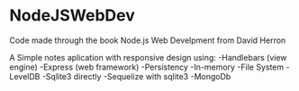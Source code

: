 # NodeJSWebDev
Code made through the book Node.js Web Develpment from David Herron

A Simple notes aplication with responsive design using:
-Handlebars (view engine)
-Express (web framework)
-Persistency
    -In-memory
    -File System
    -LevelDB
    -Sqlite3 directly
    -Sequelize with sqlite3
    -MongoDb